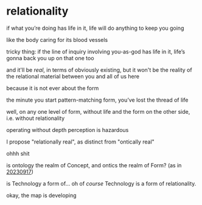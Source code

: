 # relationality

if what you’re doing has life in it, life will do anything to keep you going

like the body caring for its blood vessels

tricky thing: if the line of inquiry involving you-as-god has life in it, life’s gonna back you up on that one too

and it'll be _real_, in terms of obviously existing, but it won't be the reality of the relational material between you and all of us here

because it is not ever about the form

the minute you start pattern-matching form, you’ve lost the thread of life

well, on any one level of form, without life and the form on the other side, i.e. without relationality

operating without depth perception is hazardous

I propose "relationally real", as distinct from "ontically real"

ohhh shit

is ontology the realm of Concept, and ontics the realm of Form? (as in [20230917](../../../2023/09/17/))

is Technology a form of... oh of _course_ Technology is a form of relationality.

okay, the map is developing
